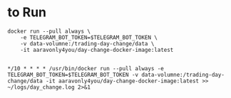 # to Run
  
    docker run --pull always \
        -e TELEGRAM_BOT_TOKEN=$TELEGRAM_BOT_TOKEN \
        -v data-volumne:/trading-day-change/data \
        -it aaravonly4you/day-change-docker-image:latest


    */10 * * * * /usr/bin/docker run --pull always -e TELEGRAM_BOT_TOKEN=$TELEGRAM_BOT_TOKEN -v data-volumne:/trading-day-change/data -it aaravonly4you/day-change-docker-image:latest >> ~/logs/day_change.log 2>&1
